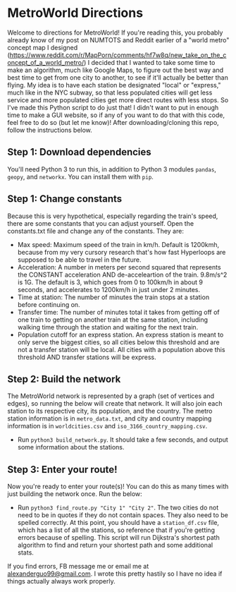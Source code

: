 # MetroWorld Directions

Welcome to directions for MetroWorld! If you're reading this, you probably already know of my post on NUMTOTS and Reddit earlier of a "world metro" concept map I designed (https://www.reddit.com/r/MapPorn/comments/hf7w8q/new_take_on_the_concept_of_a_world_metro/) I decided that I wanted to take some time to make an algorithm, much like Google Maps, to figure out the best way and best time to get from one city to another, to see if it'll actually be better than flying. My idea is to have each station be designated "local" or "express," much like in the NYC subway, so that less populated cities will get less service and more populated cities get more direct routes with less stops. So I've made this Python script to do just that! I didn't want to put in enough time to make a GUI website, so if any of you want to do that with this code, feel free to do so (but let me know)! After downloading/cloning this repo, follow the instructions below.

## Step 1: Download dependencies

You'll need Python 3 to run this, in addition to Python 3 modules `pandas`, `geopy`, and `networkx`. You can install them with `pip`.

## Step 1: Change constants

Because this is very hypothetical, especially regarding the train's speed, there are some constants that you can adjust yourself. Open the constants.txt file and change any of the constants. They are:

- Max speed: Maximum speed of the train in km/h. Default is 1200kmh, because from my very cursory research that's how fast Hyperloops are supposed to be able to travel in the future.
- Acceleration: A number in meters per second squared that represents the CONSTANT acceleration AND de-acceleartion of the train. 9.8m/s^2 is 1G. The default is 3, which goes from 0 to 100km/h in about 9 seconds, and accelerates to 1200km/h in just under 2 minutes.
- Time at station: The number of minutes the train stops at a station before continuing on.
- Transfer time: The number of minutes total it takes from getting off of one train to getting on another train at the same station, including walking time through the station and waiting for the next train.
- Population cutoff for an express station. An express station is meant to only serve the biggest cities, so all cities below this threshold and are not a transfer station will be local. All cities with a population above this threshold AND transfer stations will be express.

## Step 2: Build the network

The MetroWorld network is represented by a graph (set of vertices and edges), so running the below will create that network. It will also join each station to its respective city, its population, and the country. The metro station information is in `metro_data.txt`, and city and country mapping information is in `worldcities.csv` and `iso_3166_country_mapping.csv`.

- Run `python3 build_network.py`. It should take a few seconds, and output some information about the stations.

## Step 3: Enter your route!

Now you're ready to enter your route(s)! You can do this as many times with just building the network once. Run the below:

- Run `python3 find_route.py "City 1" "City 2"`. The two cities do not need to be in quotes if they do not contain spaces. They also need to be spelled correctly. At this point, you should have a `station_df.csv` file, which has a list of all the stations, so reference that if you're getting errors because of spelling. This script will run Dijkstra's shortest path algorithm to find and return your shortest path and some additional stats.


If you find errors, FB message me or email me at alexanderguo99@gmail.com. I wrote this pretty hastily so I have no idea if things actually always work properly. 
